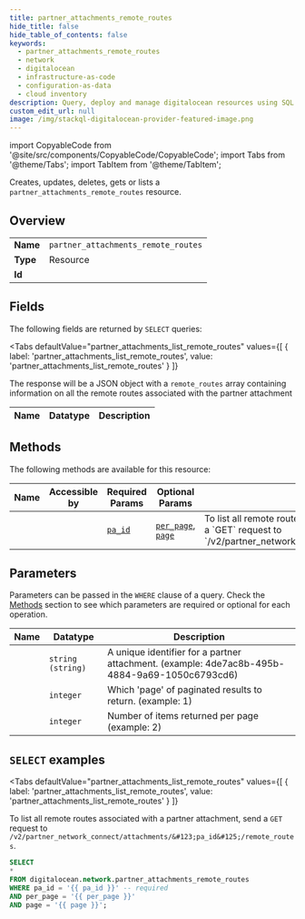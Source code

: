 ```yaml
--- 
title: partner_attachments_remote_routes
hide_title: false
hide_table_of_contents: false
keywords:
  - partner_attachments_remote_routes
  - network
  - digitalocean
  - infrastructure-as-code
  - configuration-as-data
  - cloud inventory
description: Query, deploy and manage digitalocean resources using SQL
custom_edit_url: null
image: /img/stackql-digitalocean-provider-featured-image.png
---
```


import CopyableCode from '@site/src/components/CopyableCode/CopyableCode';
import Tabs from '@theme/Tabs';
import TabItem from '@theme/TabItem';

Creates, updates, deletes, gets or lists a <code>partner_attachments_remote_routes</code> resource.

## Overview
<table><tbody>
<tr><td><b>Name</b></td><td><code>partner_attachments_remote_routes</code></td></tr>
<tr><td><b>Type</b></td><td>Resource</td></tr>
<tr><td><b>Id</b></td><td><CopyableCode code="digitalocean.network.partner_attachments_remote_routes" /></td></tr>
</tbody></table>

## Fields

The following fields are returned by `SELECT` queries:

<Tabs
    defaultValue="partner_attachments_list_remote_routes"
    values={[
        { label: 'partner_attachments_list_remote_routes', value: 'partner_attachments_list_remote_routes' }
    ]}
>
<TabItem value="partner_attachments_list_remote_routes">

The response will be a JSON object with a `remote_routes` array containing <br />information on all the remote routes associated with the partner attachment

<table>
<thead>
    <tr>
    <th>Name</th>
    <th>Datatype</th>
    <th>Description</th>
    </tr>
</thead>
<tbody>
</tbody>
</table>
</TabItem>
</Tabs>

## Methods

The following methods are available for this resource:

<table>
<thead>
    <tr>
    <th>Name</th>
    <th>Accessible by</th>
    <th>Required Params</th>
    <th>Optional Params</th>
    <th>Description</th>
    </tr>
</thead>
<tbody>
<tr>
    <td><a href="#partner_attachments_list_remote_routes"><CopyableCode code="partner_attachments_list_remote_routes" /></a></td>
    <td><CopyableCode code="select" /></td>
    <td><a href="#parameter-pa_id"><code>pa_id</code></a></td>
    <td><a href="#parameter-per_page"><code>per_page</code></a>, <a href="#parameter-page"><code>page</code></a></td>
    <td>To list all remote routes associated with a partner attachment, send a `GET` request to<br />`/v2/partner_network_connect/attachments/&#123;pa_id&#125;/remote_routes`.<br /></td>
</tr>
</tbody>
</table>

## Parameters

Parameters can be passed in the `WHERE` clause of a query. Check the [Methods](#methods) section to see which parameters are required or optional for each operation.

<table>
<thead>
    <tr>
    <th>Name</th>
    <th>Datatype</th>
    <th>Description</th>
    </tr>
</thead>
<tbody>
<tr id="parameter-pa_id">
    <td><CopyableCode code="pa_id" /></td>
    <td><code>string (string)</code></td>
    <td>A unique identifier for a partner attachment. (example: 4de7ac8b-495b-4884-9a69-1050c6793cd6)</td>
</tr>
<tr id="parameter-page">
    <td><CopyableCode code="page" /></td>
    <td><code>integer</code></td>
    <td>Which 'page' of paginated results to return. (example: 1)</td>
</tr>
<tr id="parameter-per_page">
    <td><CopyableCode code="per_page" /></td>
    <td><code>integer</code></td>
    <td>Number of items returned per page (example: 2)</td>
</tr>
</tbody>
</table>

## `SELECT` examples

<Tabs
    defaultValue="partner_attachments_list_remote_routes"
    values={[
        { label: 'partner_attachments_list_remote_routes', value: 'partner_attachments_list_remote_routes' }
    ]}
>
<TabItem value="partner_attachments_list_remote_routes">

To list all remote routes associated with a partner attachment, send a `GET` request to<br />`/v2/partner_network_connect/attachments/&#123;pa_id&#125;/remote_routes`.<br />

```sql
SELECT
*
FROM digitalocean.network.partner_attachments_remote_routes
WHERE pa_id = '{{ pa_id }}' -- required
AND per_page = '{{ per_page }}'
AND page = '{{ page }}';
```
</TabItem>
</Tabs>
